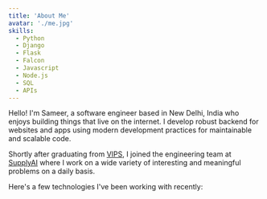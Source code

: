 ```yaml
---
title: 'About Me'
avatar: './me.jpg'
skills:
  - Python
  - Django
  - Flask
  - Falcon
  - Javascript
  - Node.js
  - SQL
  - APIs
---
```


Hello! I'm Sameer, a software engineer based in New Delhi, India who enjoys building things that live on the internet. I develop robust backend for websites and apps using modern development practices for maintainable and scalable code.

Shortly after graduating from [VIPS](http://vips.edu/), I joined the engineering team at [SupplyAI](https://www.supply.ai/) where I work on a wide variety of interesting and meaningful problems on a daily basis.

Here's a few technologies I've been working with recently:
